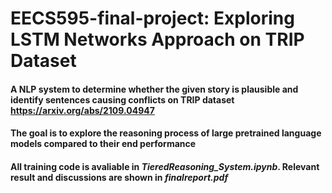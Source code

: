 # EECS595-final-project: Exploring LSTM Networks Approach on TRIP Dataset
#### A NLP system to determine whether the given story is plausible and identify sentences causing conflicts on TRIP dataset <https://arxiv.org/abs/2109.04947>
#### The goal is to explore the reasoning process of large pretrained language models compared to their end performance
#### All training code is avaliable in *TieredReasoning_System.ipynb*. Relevant result and discussions are shown in *finalreport.pdf*